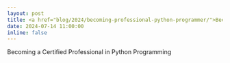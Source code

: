 ```yaml
---
layout: post
title: <a href="blog/2024/becoming-professional-python-programmer/">Becoming a Certified Professional in Python Programming</a>
date: 2024-07-14 11:00:00
inline: false
---
```

Becoming a Certified Professional in Python Programming